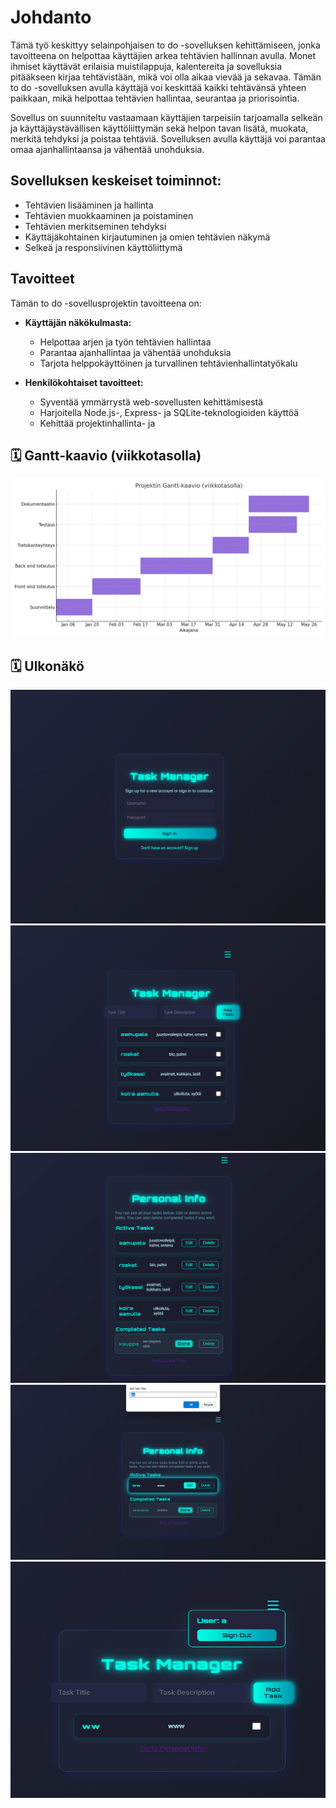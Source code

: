 # Johdanto

Tämä työ keskittyy selainpohjaisen to do -sovelluksen kehittämiseen, jonka tavoitteena on helpottaa käyttäjien arkea tehtävien hallinnan avulla. Monet ihmiset käyttävät erilaisia muistilappuja, kalentereita ja sovelluksia pitääkseen kirjaa tehtävistään, mikä voi olla aikaa vievää ja sekavaa. Tämän to do -sovelluksen avulla käyttäjä voi keskittää kaikki tehtävänsä yhteen paikkaan, mikä helpottaa tehtävien hallintaa, seurantaa ja priorisointia.

Sovellus on suunniteltu vastaamaan käyttäjien tarpeisiin tarjoamalla selkeän ja käyttäjäystävällisen käyttöliittymän sekä helpon tavan lisätä, muokata, merkitä tehdyksi ja poistaa tehtäviä. Sovelluksen avulla käyttäjä voi parantaa omaa ajanhallintaansa ja vähentää unohduksia.

## **Sovelluksen keskeiset toiminnot:**

* Tehtävien lisääminen ja hallinta
* Tehtävien muokkaaminen ja poistaminen
* Tehtävien merkitseminen tehdyksi
* Käyttäjäkohtainen kirjautuminen ja omien tehtävien näkymä
* Selkeä ja responsiivinen käyttöliittymä

## **Tavoitteet**

Tämän to do -sovellusprojektin tavoitteena on:

* **Käyttäjän näkökulmasta:**
  * Helpottaa arjen ja työn tehtävien hallintaa
  * Parantaa ajanhallintaa ja vähentää unohduksia
  * Tarjota helppokäyttöinen ja turvallinen tehtävienhallintatyökalu

* **Henkilökohtaiset tavoitteet:**
  * Syventää ymmärrystä web-sovellusten kehittämisestä
  * Harjoitella Node.js-, Express- ja SQLite-teknologioiden käyttöä
  * Kehittää projektinhallinta- ja

## 🗓 Gantt-kaavio (viikkotasolla)

![Muokkaaminen](../kuvat/gantt_kuva_viikkotasolla.png)

## 🗓 Ulkonäkö 

![Kirjautuminen](../kuvat/etusivu.png)
![Etusivu](../kuvat/taskSivu.png)
![Personal](../kuvat/personal.png)
![Muokkaus](../kuvat/edit.png)
![Hampurilaismenu](../kuvat/hamppari.png)


